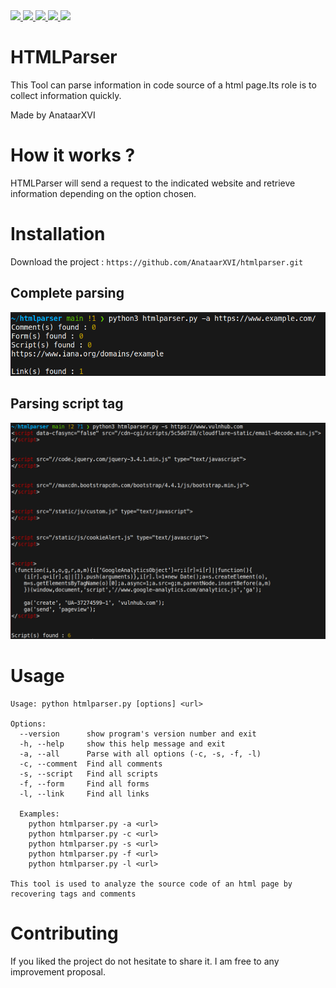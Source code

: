 <a target="_blank" href="https://img.shields.io/badge/platform-linux-success.svg" rel="noopener noreferrer">
    <img src="https://img.shields.io/badge/platform-linux-success.svg">
</a>
<a target="_blank" href="https://img.shields.io/badge/platform-windows-success.svg" rel="noopener noreferrer">
    <img src="https://img.shields.io/badge/platform-windows-success.svg">
</a>
<a target="_blank" href="https://img.shields.io/badge/version-1.0.0-yellow" rel="noopener noreferrer">
    <img src="https://img.shields.io/badge/version-1.0.0-yellow">
</a>
<a href="https://www.python.org/" rel="nofollow">
    <img src="https://img.shields.io/badge/python-3.10-red">
</a>
<a href="https://github.com/msd0pe-1/cve-maker-master/blob/master/LICENSE" rel="nofollow">
    <img src="https://img.shields.io/badge/license-GPLv3-9cf.svg">
</a>

# HTMLParser
 This Tool can parse information in code source of a html page.Its role is to collect information quickly.

 Made by AnataarXVI

# How it works ?

HTMLParser will send a request to the indicated website and retrieve information depending on the option chosen.

# Installation

Download the project : `https://github.com/AnataarXVI/htmlparser.git`

## Complete parsing

![example_image1](/assets/2022-08-18_20-13.png)

## Parsing script tag
![2022-08-18_20-28](/assets/2022-08-18_20-28.png)

# Usage

```
Usage: python htmlparser.py [options] <url>

Options:
  --version      show program's version number and exit
  -h, --help     show this help message and exit
  -a, --all      Parse with all options (-c, -s, -f, -l)
  -c, --comment  Find all comments
  -s, --script   Find all scripts
  -f, --form     Find all forms
  -l, --link     Find all links

  Examples:
    python htmlparser.py -a <url>
    python htmlparser.py -c <url>
    python htmlparser.py -s <url>
    python htmlparser.py -f <url>
    python htmlparser.py -l <url>

This tool is used to analyze the source code of an html page by recovering tags and comments
```

# Contributing

If you liked the project do not hesitate to share it. I am free to any improvement proposal.